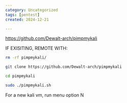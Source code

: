 ```yaml
---
category: Uncategorized
tags: [pentest]
created: 2024-12-21

---
```

https://github.com/Dewalt-arch/pimpmykali

IF EXISITING, REMOTE WITH:
```bash - kali
rm -rf pimpmykali/
```

```bash - kali
git clone https://github.com/Dewalt-arch/pimpmykali
```

```bash - kali
cd pimpmykali
```

```bash - kali
sudo ./pimpmykali.sh
```

For a new kali vm, run menu option N